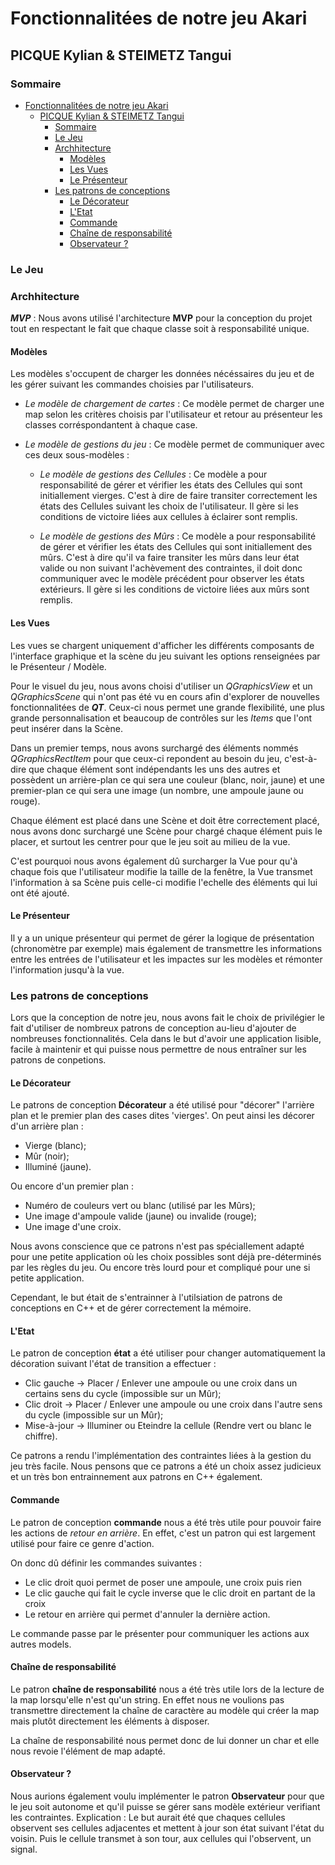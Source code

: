 # Fonctionnalitées de notre jeu Akari

## PICQUE Kylian & STEIMETZ Tangui

### Sommaire

- [Fonctionnalitées de notre jeu Akari](#fonctionnalitées-de-notre-jeu-akari)
  - [PICQUE Kylian \& STEIMETZ Tangui](#picque-kylian--steimetz-tangui)
    - [Sommaire](#sommaire)
    - [Le Jeu](#le-jeu)
    - [Archhitecture](#archhitecture)
      - [Modèles](#modèles)
      - [Les Vues](#les-vues)
      - [Le Présenteur](#le-présenteur)
    - [Les patrons de conceptions](#les-patrons-de-conceptions)
      - [Le Décorateur](#le-décorateur)
      - [L'Etat](#letat)
      - [Commande](#commande)
      - [Chaîne de responsabilité](#chaîne-de-responsabilité)
      - [Observateur ?](#observateur-)

### Le Jeu

### Archhitecture

***MVP*** :
Nous avons utilisé l'architecture **MVP** pour la conception du projet tout en respectant le fait que chaque classe soit à responsabilité unique.

#### Modèles

Les modèles s'occupent de charger les données nécéssaires du jeu et de les gérer suivant les commandes choisies par l'utilisateurs.

- *Le modèle de chargement de cartes* :
Ce modèle permet de charger une map selon les critères choisis par l'utilisateur et retour au présenteur les classes corréspondantent à chaque case.

- *Le modèle de gestions du jeu* :
Ce modèle permet de communiquer avec ces deux sous-modèles :

  - *Le modèle de gestions des Cellules* :
        Ce modèle a pour responsabilité de gérer et vérifier les états des Cellules qui sont initiallement vierges. C'est à dire de faire transiter correctement les états des Cellules suivant les choix de l'utilisateur. Il gère si les conditions de victoire liées aux cellules à éclairer sont remplis.

  - *Le modèle de gestions des Mûrs* :
        Ce modèle a pour responsabilité de gérer et vérifier les états des Cellules qui sont initiallement des mûrs. C'est à dire qu'il va faire transiter les mûrs dans leur état valide ou non suivant l'achèvement des contraintes, il doit donc communiquer avec le modèle précédent pour observer les états extérieurs. Il gère si les conditions de victoire liées aux mûrs sont remplis.

#### Les Vues

Les vues se chargent uniquement d'afficher les différents composants de l'interface graphique et la scène du jeu suivant les options renseignées par le Présenteur / Modèle.

Pour le visuel du jeu, nous avons choisi d'utiliser un *QGraphicsView* et un *QGraphicsScene* qui n'ont pas été vu en cours afin d'explorer de nouvelles fonctionnalitées de ***QT***. Ceux-ci nous permet une grande flexibilité, une plus grande personnalisation et beaucoup de contrôles sur les *Items* que l'ont peut insérer dans la Scène.

Dans un premier temps, nous avons surchargé des éléments nommés *QGraphicsRectItem* pour que ceux-ci repondent au besoin du jeu, c'est-à-dire que chaque élément sont indépendants les uns des autres et possèdent un arrière-plan ce qui sera une couleur (blanc, noir, jaune) et une premier-plan ce qui sera une image (un nombre, une ampoule jaune ou rouge).

Chaque élément est placé dans une Scène et doit être correctement placé, nous avons donc surchargé une Scène pour chargé chaque élément puis le placer, et surtout les centrer pour que le jeu soit au milieu de la vue.

C'est pourquoi nous avons également dû surcharger la Vue pour qu'à chaque fois que l'utilisateur modifie la taille de la fenêtre, la Vue transmet l'information à sa Scène puis celle-ci modifie l'echelle des éléments qui lui ont été ajouté.

#### Le Présenteur

Il y a un unique présenteur qui permet de gérer la logique de présentation (chronomètre par exemple) mais également de transmettre les informations entre les entrées de l'utilisateur et les impactes sur les modèles et rémonter l'information jusqu'à la vue.

### Les patrons de conceptions

Lors que la conception de notre jeu, nous avons fait le choix de privilégier le fait d'utiliser de nombreux patrons de conception au-lieu d'ajouter de nombreuses fonctionnalités. Cela dans le but d'avoir une application lisible, facile à maintenir et qui puisse nous permettre de nous entraîner sur les patrons de conpetions.

#### Le Décorateur

Le patrons de conception **Décorateur** a été utilisé pour "décorer" l'arrière plan et le premier plan des cases dites 'vierges'.
On peut ainsi les décorer d'un arrière plan :

- Vierge (blanc);
- Mûr (noir);
- Illuminé (jaune).

Ou encore d'un premier plan :

- Numéro de couleurs vert ou blanc (utilisé par les Mûrs);
- Une image d'ampoule valide (jaune) ou invalide (rouge);
- Une image d'une croix.

Nous avons conscience que ce patrons n'est pas spéciallement adapté pour une petite application où les choix possibles sont déjà pre-déterminés par les règles du jeu. Ou encore très lourd pour et compliqué pour une si petite application.

Cependant, le but était de s'entrainner à l'utilsiation de patrons de conceptions en C++ et de gérer correctement la mémoire.

#### L'Etat

Le patron de conception **état** a été utiliser pour changer automatiquement la décoration suivant l'état de transition a effectuer :

- Clic gauche -> Placer / Enlever une ampoule ou une croix dans un certains sens du cycle (impossible sur un Mûr);
- Clic droit -> Placer / Enlever une ampoule ou une croix dans l'autre sens du cycle (impossible sur un Mûr);
- Mise-à-jour -> Illuminer ou Eteindre la cellule (Rendre vert ou blanc le chiffre).

Ce patrons a rendu l'implémentation des contraintes liées à la gestion du jeu très facile. Nous pensons que ce patrons a été un choix assez judicieux et un très bon entrainnement aux patrons en C++ également.

#### Commande

Le patron de conception **commande** nous a été très utile pour pouvoir faire les actions de *retour en arrière*. En effet, c'est un patron qui est largement utilisé pour faire ce genre d'action.

On donc dû définir les commandes suivantes :

- Le clic droit quoi permet de poser une ampoule, une croix puis rien
- Le clic gauche qui fait le cycle inverse que le clic droit en partant de la croix
- Le retour en arrière qui permet d'annuler la dernière action.

Le commande passe par le présenter pour communiquer les actions aux autres models.

#### Chaîne de responsabilité

Le patron **chaîne de responsabilité** nous a été très utile lors de la lecture de la map lorsqu'elle n'est qu'un string. En effet nous ne voulions pas transmettre directement la chaîne de caractère au modèle qui créer la map mais plutôt directement les éléments à disposer.

La chaîne de responsabilité nous permet donc de lui donner un char et elle nous revoie l'élément de map adapté.

#### Observateur ?

Nous aurions également voulu implémenter le patron **Observateur** pour que le jeu soit autonome et qu'il puisse se gérer sans modèle extérieur verifiant les contraintes.
Explication : Le but aurait été que chaques cellules observent ses cellules adjacentes et mettent à jour son état suivant l'état du voisin. Puis le cellule transmet à son tour, aux cellules qui l'observent, un signal.
